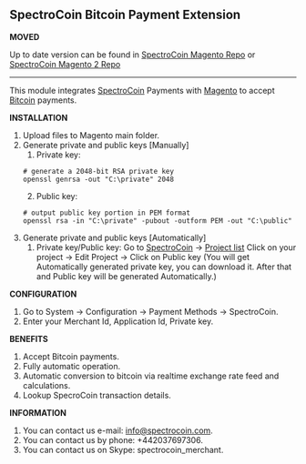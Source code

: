 SpectroCoin Bitcoin Payment Extension
---------------

**MOVED**

Up to date version can be found in [SpectroCoin Magento Repo](https://github.com/SpectroCoin/Magento-Bitcoin-Payment-Gateway-Extension) or [SpectroCoin Magento 2 Repo](https://github.com/SpectroCoin/Magento-2-Bitcoin-Payment-Gateway-Extension)

---------------

This module integrates [SpectroCoin](https://spectrocoin.com/) Payments with [Magento](http://magento.com/) to accept [Bitcoin](https://bitcoin.org) payments.

**INSTALLATION**

1. Upload files to Magento main folder.
2. Generate private and public keys [Manually]
    1. Private key:
    ```shell
    # generate a 2048-bit RSA private key
    openssl genrsa -out "C:\private" 2048
    ```
    2. Public key:
    ```shell
    # output public key portion in PEM format
    openssl rsa -in "C:\private" -pubout -outform PEM -out "C:\public"
    ```
3. Generate private and public keys [Automatically]
	1. Private key/Public key:
	Go to [SpectroCoin](https://spectrocoin.com/) -> [Project list](https://spectrocoin.com/en/merchant/api/list.html)
	Click on your project  -> Edit Project -> Click on Public key (You will get Automatically generated private key, you can download it. After that and Public key will be generated Automatically.)
    
**CONFIGURATION**

1. Go to System -> Configuration -> Payment Methods -> SpectroCoin.
2. Enter your Merchant Id, Application Id, Private key.

**BENEFITS**
 
1. Accept Bitcoin payments.
2. Fully automatic operation.
3. Automatic conversion to bitcoin via realtime exchange rate feed and calculations.
4. Lookup SpecroCoin transaction details.

**INFORMATION** 

1. You can contact us e-mail: info@spectrocoin.com.
2. You can contact us by phone: +442037697306.
3. You can contact us on Skype: spectrocoin_merchant.
